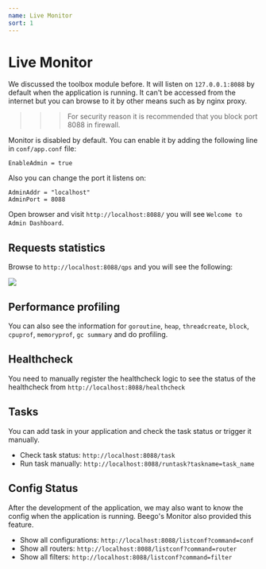 ```yaml
---
name: Live Monitor
sort: 1
---
```


# Live Monitor

We discussed the toolbox module before. It will listen on `127.0.0.1:8088` by default when the application is running. It can't be accessed from the internet but you can browse to it by other means such as by nginx proxy.

>>> For security reason it is recommended that you block port 8088 in firewall.

Monitor is disabled by default. You can enable it by adding the following line in `conf/app.conf` file:

	EnableAdmin = true

Also you can change the port it listens on:

	AdminAddr = "localhost"
	AdminPort = 8088

Open browser and visit `http://localhost:8088/` you will see `Welcome to Admin Dashboard`.

## Requests statistics

Browse to `http://localhost:8088/qps` and you will see the following:

![](../images/monitoring.png)

## Performance profiling

You can also see the information for `goroutine`, `heap`, `threadcreate`, `block`, `cpuprof`, `memoryprof`, `gc summary` and do profiling.

## Healthcheck

You need to manually register the healthcheck logic to see the status of the healthcheck from `http://localhost:8088/healthcheck`

## Tasks

You can add task in your application and check the task status or trigger it manually.

- Check task status: `http://localhost:8088/task`
- Run task manually: `http://localhost:8088/runtask?taskname=task_name`

## Config Status

After the development of the application, we may also want to know the config when the application is running. Beego's Monitor also provided this feature.

- Show all configurations: `http://localhost:8088/listconf?command=conf`
- Show all routers: `http://localhost:8088/listconf?command=router`
- Show all filters: `http://localhost:8088/listconf?command=filter`

